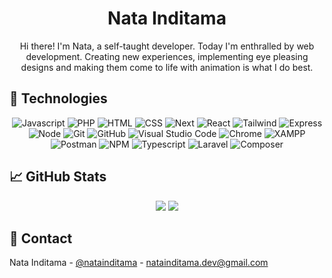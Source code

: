 <div align="center">
  
# Nata Inditama
  
Hi there! I'm Nata, a self-taught developer. Today I'm enthralled by web development. Creating new experiences, implementing eye pleasing designs and making them come to life with animation is what I do best.

</div>


<!-- Technologies -->
## :dart: Technologies

<div align="center">

![Javascript](https://img.shields.io/badge/javascript-%23E4405F.svg?style=for-the-badge&logo=Javascript&logoColor=white&color=F7DF1E)
![PHP](https://img.shields.io/badge/php-%230073CF.svg?style=for-the-badge&logo=PHP&logoColor=white&color=777BB4)
![HTML](https://img.shields.io/badge/html-%23E34F26.svg?style=for-the-badge&logo=HTML5&logoColor=white&color=E34F26)
![CSS](https://img.shields.io/badge/css-%23563D7C.svg?style=for-the-badge&logo=CSS3&logoColor=white&color=1572B6)
![Next](https://img.shields.io/badge/next-%230073CF.svg?style=for-the-badge&logo=Next.js&logoColor=white&color=000000)
![React](https://img.shields.io/badge/react-%2361DAFB.svg?style=for-the-badge&logo=React&logoColor=white&color=61DAFB)
![Tailwind](https://img.shields.io/badge/tailwind-%230073CF.svg?style=for-the-badge&logo=TailwindCSS&logoColor=white&color=06B6D4)
![Express](https://img.shields.io/badge/express-%230073CF.svg?style=for-the-badge&logo=Express&logoColor=white&color=000000)
![Node](https://img.shields.io/badge/node-%230073CF.svg?style=for-the-badge&logo=Node.js&logoColor=white&color=339933) 
![Git](https://img.shields.io/badge/git-%23F44336.svg?style=for-the-badge&logo=Git&logoColor=white&color=F05032)
![GitHub](https://img.shields.io/badge/github-%23F44336.svg?style=for-the-badge&logo=GitHub&logoColor=white&color=181717)
![Visual Studio Code](https://img.shields.io/badge/VSCode-%23F44336.svg?style=for-the-badge&logo=Visual%20Studio%20Code&logoColor=white&color=007ACC)
![Chrome](https://img.shields.io/badge/chrome-%23F44336.svg?style=for-the-badge&logo=Google%20Chrome&logoColor=white&color=4285F4)
![XAMPP](https://img.shields.io/badge/xampp-%23F44336.svg?style=for-the-badge&logo=XAMPP&logoColor=white&color=FB7A24)
![Postman](https://img.shields.io/badge/postman-%23F44336.svg?style=for-the-badge&logo=Postman&logoColor=white&color=FF6C37)
![NPM](https://img.shields.io/badge/npm-%23F44336.svg?style=for-the-badge&logo=NPM&logoColor=white&color=CB3837)
![Typescript](https://img.shields.io/badge/typescript-%23F44336.svg?style=for-the-badge&logo=typescript&logoColor=white&color=3178C6)
![Laravel](https://img.shields.io/badge/laravel-%23F44336.svg?style=for-the-badge&logo=laravel&logoColor=white&color=FF2D20)
![Composer](https://img.shields.io/badge/composer-%23F44336.svg?style=for-the-badge&logo=composer&logoColor=white&color=885630)

</div>

 
<!-- GitHub Stats -->
## :chart_with_upwards_trend: GitHub Stats
 
<div align="center">
  <picture>
    <source srcset="https://github-readme-stats.vercel.app/api?username=natainditama&show_icons=true&theme=dark" media="(prefers-color-scheme: dark)" />
    <source srcset="https://github-readme-stats.vercel.app/api?username=natainditama&show_icons=true&theme=default" media="(prefers-color-scheme: light), (prefers-color-scheme: no-preference)" />
    <img src="https://github-readme-stats.vercel.app/api?username=natainditama&show_icons=true" />
  </picture>  

  <picture>
    <source srcset="https://github-readme-streak-stats.herokuapp.com?user=natainditama&border_radius=&ring=2F80ED&fire=4C71F2&currStreakLabel=4C71F2&theme=dark" media="(prefers-color-scheme: dark)" />
    <source srcset="https://github-readme-streak-stats.herokuapp.com?user=natainditama&border_radius=&ring=2F80ED&fire=4C71F2&currStreakLabel=4C71F2&theme=default" media="(prefers-color-scheme: light), (prefers-color-scheme: no-preference)" />
    <img src="https://github-readme-streak-stats.herokuapp.com?user=natainditama&border_radius=&ring=2F80ED&fire=4C71F2&currStreakLabel=4C71F2" />
  </picture>
</div>    
  
<!-- Contact -->
## :handshake: Contact

Nata Inditama - [@natainditama](https://t.me/natainditama) - natainditama.dev@gmail.com


